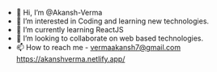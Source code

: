 - 👋 Hi, I’m @Akansh-Verma
- 👀 I’m interested in Coding and learning new technologies.
- 🌱 I’m currently learning ReactJS
- 💞️ I’m looking to collaborate on web based technologies.
- 📫 How to reach me - vermaakansh7@gmail.com
https://akanshverma.netlify.app/

<!---
Akansh-Verma/Akansh-Verma is a ✨ special ✨ repository because its `README.md` (this file) appears on your GitHub profile.
You can click the Preview link to take a look at your changes.
--->
